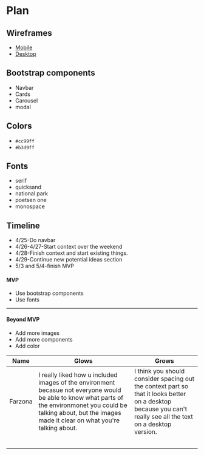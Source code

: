 # Plan

## Wireframes
* [Mobile](https://wireframe.cc/BcqdGw)
* [Desktop](https://wireframe.cc/d3JJPu)

## Bootstrap components
* Navbar
* Cards
* Carousel
* modal
## Colors
* `#cc99ff`
* `#b3d9ff`

## Fonts
* serif
* quicksand
* national park
* poetsen one
* monospace

## Timeline
* 4/25-Do navbar
* 4/26-4/27-Start context over the weekend
* 4/28-Finish context and start existing things. 
* 4/29-Continue new potential ideas section
* 5/3 and 5/4-finish MVP

#### MVP

* Use bootstrap components
* Use fonts

---

#### Beyond MVP

* Add more images
* Add more components
* Add color










| Name | Glows | Grows |
| -------- | ------- | ------- |
| Farzona  |I really liked how u included images of the environment becasue not everyone would be able to know what parts of the environmonet you could be talking about, but the images made it clear on what you're talking about.   | I think you should consider spacing out the context part so that it looks better on a desktop because you can't really see all the text on a desktop version. 
|   |   |
|   |   |
|   |   |
|   |   |
|   |   |


